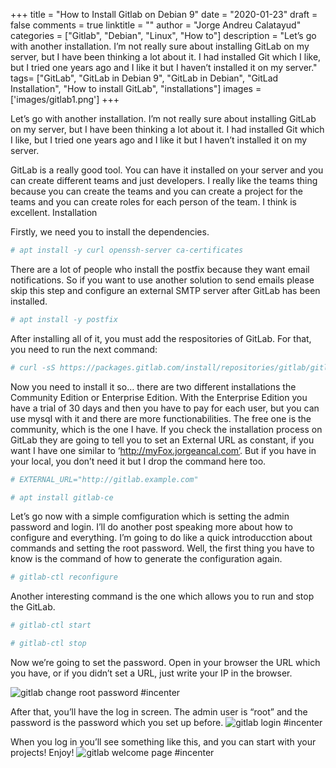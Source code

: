 +++
title = "How to Install Gitlab on Debian 9"
date = "2020-01-23"
draft = false
comments = true
linktitle = ""
author = "Jorge Andreu Calatayud"
categories = ["Gitlab", "Debian", "Linux", "How to"]
description = "Let’s go with another installation. I’m not really sure about installing GitLab on my server, but I have been thinking a lot about it. I had installed Git which I like, but I tried one years ago and I like it but I haven’t installed it on my server."
tags= ["GitLab", "GitLab in Debian 9", "GitLab in Debian", "GitLad Installation", "How to install GitLab", "installations"]
images = ['images/gitlab1.png']
+++

Let’s go with another installation. I’m not really sure about installing GitLab on my server, but I have been thinking a lot about it. I had installed Git which I like, but I tried one years ago and I like it but I haven’t installed it on my server.

GitLab is a really good tool. You can have it installed on your server and you can create different teams and just developers. I really like the teams thing because you can create the teams and you can create a project for the teams and you can create roles for each person of the team. I think is excellent.
Installation

Firstly, we need you to install the dependencies.

```bash
# apt install -y curl openssh-server ca-certificates
```

There are a lot of people who install the postfix because they want email notifications. So if you want to use another solution to send emails please skip this step and configure an external SMTP server after GitLab has been installed.

```bash
# apt install -y postfix
```

After installing all of it, you must add the respositories of GitLab. For that, you need to run the next command:

```bash
# curl -sS https://packages.gitlab.com/install/repositories/gitlab/gitlab-ce/script.deb.sh | bash
```
Now you need to install it so… there are two different installations the Community Edition or Enterprise Edition. With the Enterprise Edition you have a trial of 30 days and then you have to pay for each user, but you can use mysql with it and there are more functionabilities. The free one is the community, which is the one I have. If you check the installation process on GitLab they are going to tell you to set an External URL as constant, if you want I have one similar to ‘http://myFox.jorgeancal.com’. But if you have in your local, you don’t need it but I drop the command here too.

```bash
# EXTERNAL_URL="http://gitlab.example.com"

# apt install gitlab-ce
```
Let’s go now with a simple comfiguration which is setting the admin password and login. I’ll do another post speaking more about how to configure and everything. I’m going to do like a quick introducction about commands and setting the root password. Well, the first thing you have to know is the command of how to generate the configuration again.
```bash
# gitlab-ctl reconfigure
```
Another interesting command is the one which allows you to run and stop the GitLab.
```bash
# gitlab-ctl start

# gitlab-ctl stop
```
Now we’re going to set the password. Open in your browser the URL which you have, or if you didn’t set a URL, just write your IP in the browser.

![gitlab change root password #incenter](/images/gitlab1.png)

After that, you’ll have the log in screen. The admin user is “root” and the password is the password which you set up before.
![gitlab login #incenter](/images/logIn.png)

When you log in you’ll see something like this, and you can start with your projects! Enjoy!
![gitlab welcome page #incenter](/images/welcome.png)
